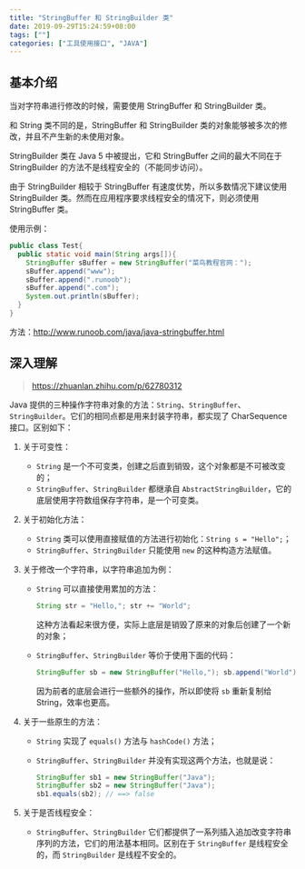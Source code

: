 ```yaml
---
title: "StringBuffer 和 StringBuilder 类"
date: 2019-09-29T15:24:59+08:00
tags: [""]
categories: ["工具使用接口", "JAVA"]
---
```



## 基本介绍

当对字符串进行修改的时候，需要使用 StringBuffer 和 StringBuilder 类。

和 String 类不同的是，StringBuffer 和 StringBuilder 类的对象能够被多次的修改，并且不产生新的未使用对象。

StringBuilder 类在 Java 5 中被提出，它和 StringBuffer 之间的最大不同在于 StringBuilder 的方法不是线程安全的（不能同步访问）。

由于 StringBuilder 相较于 StringBuffer 有速度优势，所以多数情况下建议使用 StringBuilder 类。然而在应用程序要求线程安全的情况下，则必须使用 StringBuffer 类。

使用示例：

```java
public class Test{
  public static void main(String args[]){
    StringBuffer sBuffer = new StringBuffer("菜鸟教程官网：");
    sBuffer.append("www");
    sBuffer.append(".runoob");
    sBuffer.append(".com");
    System.out.println(sBuffer);  
  }
}
```

方法：http://www.runoob.com/java/java-stringbuffer.html

## 深入理解

> https://zhuanlan.zhihu.com/p/62780312

Java 提供的三种操作字符串对象的方法：`String`、`StringBuffer`、`StringBuilder`。它们的相同点都是用来封装字符串，都实现了 CharSequence 接口。区别如下：

1. 关于可变性：

   - `String` 是一个不可变类，创建之后直到销毁，这个对象都是不可被改变的；
   - `StringBuffer`、`StringBuilder` 都继承自 `AbstractStringBuilder`，它的底层使用字符数组保存字符串，是一个可变类。

2. 关于初始化方法：

   - `String` 类可以使用直接赋值的方法进行初始化：`String s = "Hello";`；
   - `StringBuffer`、`StringBuilder` 只能使用 `new` 的这种构造方法赋值。

3. 关于修改一个字符串，以字符串追加为例：

   - `String` 可以直接使用累加的方法：

     ```java
     String str = "Hello,"; str += "World";
     ```

     这种方法看起来很方便，实际上底层是销毁了原来的对象后创建了一个新的对象；

   - `StringBuffer`、`StringBuilder` 等价于使用下面的代码：

     ```java
     StringBuffer sb = new StringBuffer("Hello,"); sb.append("World");
     ```

     因为前者的底层会进行一些额外的操作，所以即使将 `sb` 重新复制给 String，效率也更高。

4. 关于一些原生的方法：

   - `String` 实现了 `equals()` 方法与 `hashCode()` 方法；

   - `StringBuffer`、`StringBuilder` 并没有实现这两个方法，也就是说：

     ```java
     StringBuffer sb1 = new StringBuffer("Java");
     StringBuffer sb2 = new StringBuffer("Java");
     sb1.equals(sb2); // ==> false
     ```

5. 关于是否线程安全：

   - `StringBuffer`、`StringBuilder` 它们都提供了一系列插入追加改变字符串序列的方法，它们的用法基本相同。区别在于 `StringBuffer` 是线程安全的，而 `StringBuilder` 是线程不安全的。


